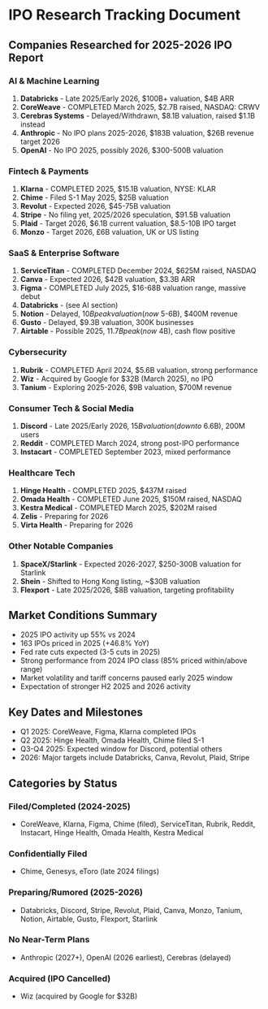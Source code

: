 # IPO Research Tracking Document
## Companies Researched for 2025-2026 IPO Report

### AI & Machine Learning
1. **Databricks** - Late 2025/Early 2026, $100B+ valuation, $4B ARR
2. **CoreWeave** - COMPLETED March 2025, $2.7B raised, NASDAQ: CRWV
3. **Cerebras Systems** - Delayed/Withdrawn, $8.1B valuation, raised $1.1B instead
4. **Anthropic** - No IPO plans 2025-2026, $183B valuation, $26B revenue target 2026
5. **OpenAI** - No IPO 2025, possibly 2026, $300-500B valuation

### Fintech & Payments
1. **Klarna** - COMPLETED 2025, $15.1B valuation, NYSE: KLAR
2. **Chime** - Filed S-1 May 2025, $25B valuation
3. **Revolut** - Expected 2026, $45-75B valuation
4. **Stripe** - No filing yet, 2025/2026 speculation, $91.5B valuation
5. **Plaid** - Target 2026, $6.1B current valuation, $8.5-10B IPO target
6. **Monzo** - Target 2026, £6B valuation, UK or US listing

### SaaS & Enterprise Software
1. **ServiceTitan** - COMPLETED December 2024, $625M raised, NASDAQ
2. **Canva** - Expected 2026, $42B valuation, $3.3B ARR
3. **Figma** - COMPLETED July 2025, $16-68B valuation range, massive debut
4. **Databricks** - (see AI section)
5. **Notion** - Delayed, $10B peak valuation (now ~$5-6B), $400M revenue
6. **Gusto** - Delayed, $9.3B valuation, 300K businesses
7. **Airtable** - Possible 2025, $11.7B peak (now ~$4B), cash flow positive

### Cybersecurity
1. **Rubrik** - COMPLETED April 2024, $5.6B valuation, strong performance
2. **Wiz** - Acquired by Google for $32B (March 2025), no IPO
3. **Tanium** - Exploring 2025-2026, $9B valuation, $700M revenue

### Consumer Tech & Social Media
1. **Discord** - Late 2025/Early 2026, $15B valuation (down to ~$6.6B), 200M users
2. **Reddit** - COMPLETED March 2024, strong post-IPO performance
3. **Instacart** - COMPLETED September 2023, mixed performance

### Healthcare Tech
1. **Hinge Health** - COMPLETED 2025, $437M raised
2. **Omada Health** - COMPLETED June 2025, $150M raised, NASDAQ
3. **Kestra Medical** - COMPLETED March 2025, $202M raised
4. **Zelis** - Preparing for 2026
5. **Virta Health** - Preparing for 2026

### Other Notable Companies
1. **SpaceX/Starlink** - Expected 2026-2027, $250-300B valuation for Starlink
2. **Shein** - Shifted to Hong Kong listing, ~$30B valuation
3. **Flexport** - Late 2025/2026, $8B valuation, targeting profitability

## Market Conditions Summary
- 2025 IPO activity up 55% vs 2024
- 163 IPOs priced in 2025 (+46.8% YoY)
- Fed rate cuts expected (3-5 cuts in 2025)
- Strong performance from 2024 IPO class (85% priced within/above range)
- Market volatility and tariff concerns paused early 2025 window
- Expectation of stronger H2 2025 and 2026 activity

## Key Dates and Milestones
- Q1 2025: CoreWeave, Figma, Klarna completed IPOs
- Q2 2025: Hinge Health, Omada Health, Chime filed S-1
- Q3-Q4 2025: Expected window for Discord, potential others
- 2026: Major targets include Databricks, Canva, Revolut, Plaid, Stripe

## Categories by Status
### Filed/Completed (2024-2025)
- CoreWeave, Klarna, Figma, Chime (filed), ServiceTitan, Rubrik, Reddit, Instacart, Hinge Health, Omada Health, Kestra Medical

### Confidentially Filed
- Chime, Genesys, eToro (late 2024 filings)

### Preparing/Rumored (2025-2026)
- Databricks, Discord, Stripe, Revolut, Plaid, Canva, Monzo, Tanium, Notion, Airtable, Gusto, Flexport, Starlink

### No Near-Term Plans
- Anthropic (2027+), OpenAI (2026 earliest), Cerebras (delayed)

### Acquired (IPO Cancelled)
- Wiz (acquired by Google for $32B)
